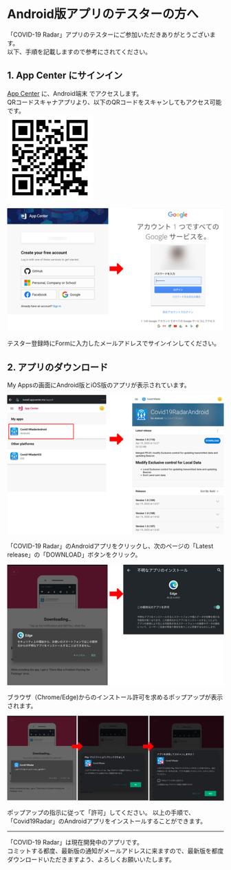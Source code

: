 # Android版アプリのテスターの方へ

「COVID-19 Radar」アプリのテスターにご参加いただきありがとうございます。  
以下、手順を記載しますので参考にされてください。

## 1. App Center にサインイン

[App Center](https://appcenter.ms/sign-in) に、Android端末 でアクセスします。  
QRコードスキャナアプリより、以下のQRコードをスキャンしてもアクセス可能です。  
![App Center QRCode](../.attachments/appcenter-qrcode.png)

![App Centerにサインイン](../.attachments/001-ef93a6ea-2412-419f-b39e-d1988a8238f2.jpg)

テスター登録時にFormに入力したメールアドレスでサインインしてください。

## 2. アプリのダウンロード

My Appsの画面にAndroid版とiOS版のアプリが表示されています。

![App Centerでアプリをダウンロード](../.attachments/002-f02541d3-c430-4857-9d9f-95e8ee960f3f.jpg)

「COVID-19 Radar」のAndroidアプリをクリックし、次のページの「Latest release」の「DOWNLOAD」ボタンをクリック。

![ブラウザからのインストール許可](../.attachments/003-d8b42038-2227-460f-9261-4378857ed7e0.jpg)

ブラウザ（Chrome/Edge)からのインストール許可を求めるポップアップが表示されます。

![App Centerでアプリをダウンロード](../.attachments/004-44d2d2e4-f9a1-48b3-9410-fefe42b315b4.jpg)

ポップアップの指示に従って「許可」してください。
以上の手順で、「Covid19Radar」のAndroidアプリをインストールすることができます。

-----

「COVID-19 Radar」は現在開発中のアプリです。  
コミットする都度、最新版の通知がメールアドレスに来ますので、最新版を都度ダウンロードいただきますよう、よろしくお願いいたします。